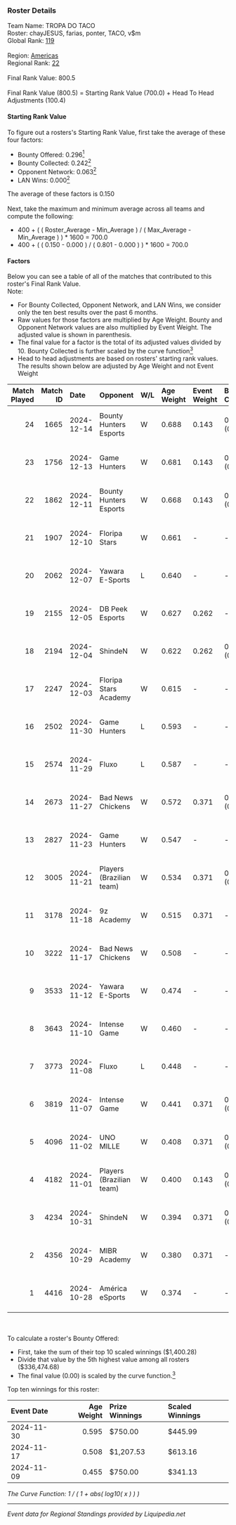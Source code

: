 ### Roster Details<br />
Team Name: TROPA DO TACO<br />
Roster: chayJESUS, farias, ponter, TACO, v$m<br />
Global Rank: [119](../standings_global.md)<br />
<br />
Region: [Americas]( ../standings_americas.md)<br />
Regional Rank: [22]( ../standings_americas.md)<br />
<br />
Final Rank Value:  800.5<br />
<br />
Final Rank Value (800.5) = Starting Rank Value (700.0) + Head To Head Adjustments (100.4)<br />

#### Starting Rank Value<br />
To figure out a rosters's Starting Rank Value, first take the average of these four factors:<br />
- Bounty Offered: 0.296[<sup>1</sup>](#table2)
- Bounty Collected: 0.242[<sup>2</sup>](#table1)
- Opponent Network: 0.063[<sup>2</sup>](#table1)
- LAN Wins: 0.000[<sup>2</sup>](#table1)

The average of these factors is 0.150<br />
<br />
Next, take the maximum and minimum average across all teams and compute the following:<br />
- 400 + ( ( Roster_Average - Min_Average ) / ( Max_Average - Min_Average ) ) * 1600 = 700.0
- 400 + ( ( 0.150 - 0.000 ) / ( 0.801 - 0.000 ) ) * 1600 = 700.0


#### Factors<br />
Below you can see a table of all of the matches that contributed to this roster's Final Rank Value.<br />
Note:<br />

- For Bounty Collected, Opponent Network, and LAN Wins, we consider only the ten best results over the past 6 months.
- Raw values for those factors are multiplied by Age Weight. Bounty and Opponent Network values are also multiplied by Event Weight. The adjusted value is shown in parenthesis.
- The final value for a factor is the total of its adjusted values divided by 10. Bounty Collected is further scaled by the curve function[<sup>3</sup>](#curveFunction)
- Head to head adjustments are based on rosters' starting rank values. The results shown below are adjusted by Age Weight and not Event Weight
<span id="table1"></span><br />


| Match Played | Match ID | Date       | Opponent                 | W/L | Age Weight | Event Weight | Bounty Collected | Opponent Network | LAN Wins  | H2H Adj. | Roster                               |
| -: | -: | :- | :- | :- | :- | :- | :- | :- | :- | -: | :- |
|           24 |     1665 | 2024-12-14 | Bounty Hunters Esports   | W   | 0.688      | 0.143        | 0.005 (0.000)    | 0.524 (0.051)    | 0 (0.000) |     8.87 | chayJESUS, farias, ponter, TACO, v$m |
|           23 |     1756 | 2024-12-13 | Game Hunters             | W   | 0.681      | 0.143        | 0.002 (0.000)    | -                | 0 (0.000) |     8.80 | chayJESUS, farias, ponter, TACO, v$m |
|           22 |     1862 | 2024-12-11 | Bounty Hunters Esports   | W   | 0.668      | 0.143        | 0.005 (0.000)    | 0.524 (0.050)    | 0 (0.000) |     8.83 | chayJESUS, farias, ponter, TACO, v$m |
|           21 |     1907 | 2024-12-10 | Floripa Stars            | W   | 0.661      | -            | -                | -                | 0 (0.000) |     6.32 | chayJESUS, farias, ponter, TACO, v$m |
|           20 |     2062 | 2024-12-07 | Yawara E-Sports          | L   | 0.640      | -            | -                | -                | -         |   -11.86 | chayJESUS, farias, ponter, TACO, v$m |
|           19 |     2155 | 2024-12-05 | DB Peek Esports          | W   | 0.627      | 0.262        | -                | 0.240 (0.039)    | 0 (0.000) |     5.71 | chayJESUS, farias, ponter, TACO, v$m |
|           18 |     2194 | 2024-12-04 | ShindeN                  | W   | 0.622      | 0.262        | 0.005 (0.001)    | 0.310 (0.050)    | 0 (0.000) |     7.75 | chayJESUS, farias, ponter, TACO, v$m |
|           17 |     2247 | 2024-12-03 | Floripa Stars Academy    | W   | 0.615      | -            | -                | -                | 0 (0.000) |     3.28 | chayJESUS, farias, ponter, TACO, v$m |
|           16 |     2502 | 2024-11-30 | Game Hunters             | L   | 0.593      | -            | -                | -                | -         |   -10.55 | chayJESUS, farias, ponter, TACO, v$m |
|           15 |     2574 | 2024-11-29 | Fluxo                    | L   | 0.587      | -            | -                | -                | -         |    -4.41 | chayJESUS, farias, ponter, TACO, v$m |
|           14 |     2673 | 2024-11-27 | Bad News Chickens        | W   | 0.572      | 0.371        | 0.003 (0.001)    | 0.239 (0.051)    | 0 (0.000) |     6.66 | chayJESUS, farias, ponter, TACO, v$m |
|           13 |     2827 | 2024-11-23 | Game Hunters             | W   | 0.547      | -            | -                | -                | 0 (0.000) |     3.45 | chayJESUS, farias, ponter, TACO, v$m |
|           12 |     3005 | 2024-11-21 | Players (Brazilian team) | W   | 0.534      | 0.371        | 0.008 (0.002)    | 0.637 (0.126)    | 0 (0.000) |     8.12 | chayJESUS, farias, ponter, TACO, v$m |
|           11 |     3178 | 2024-11-18 | 9z Academy               | W   | 0.515      | 0.371        | -                | 0.388 (0.074)    | -         |     6.48 | chayJESUS, farias, ponter, TACO, v$m |
|           10 |     3222 | 2024-11-17 | Bad News Chickens        | W   | 0.508      | -            | -                | -                | -         |     6.59 | chayJESUS, farias, ponter, TACO, v$m |
|            9 |     3533 | 2024-11-12 | Yawara E-Sports          | W   | 0.474      | -            | -                | -                | -         |     7.10 | chayJESUS, farias, ponter, TACO, v$m |
|            8 |     3643 | 2024-11-10 | Intense Game             | W   | 0.460      | -            | -                | -                | -         |     6.24 | chayJESUS, farias, ponter, TACO, v$m |
|            7 |     3773 | 2024-11-08 | Fluxo                    | L   | 0.448      | -            | -                | -                | -         |    -3.30 | farias, n1ssim, ponter, TACO, v$m    |
|            6 |     3819 | 2024-11-07 | Intense Game             | W   | 0.441      | 0.371        | 0.003 (0.000)    | -                | -         |     6.15 | farias, n1ssim, ponter, TACO, v$m    |
|            5 |     4096 | 2024-11-02 | UNO MILLE                | W   | 0.408      | 0.371        | 0.010 (0.002)    | 0.526 (0.080)    | -         |     6.67 | farias, n1ssim, ponter, TACO, v$m    |
|            4 |     4182 | 2024-11-01 | Players (Brazilian team) | W   | 0.400      | 0.143        | 0.008 (0.000)    | -                | -         |     6.72 | chayJESUS, farias, ponter, TACO, v$m |
|            3 |     4234 | 2024-10-31 | ShindeN                  | W   | 0.394      | 0.371        | 0.005 (0.001)    | 0.310 (0.045)    | -         |     6.54 | farias, n1ssim, ponter, TACO, v$m    |
|            2 |     4356 | 2024-10-29 | MIBR Academy             | W   | 0.380      | 0.371        | -                | 0.470 (0.066)    | -         |     5.70 | farias, n1ssim, ponter, TACO, v$m    |
|            1 |     4416 | 2024-10-28 | América eSports          | W   | 0.374      | -            | -                | -                | -         |     4.58 | chayJESUS, farias, ponter, TACO, v$m |

<br />
<span id="table2"></span><br />
To calculate a roster's Bounty Offered:<br />

- First, take the sum of their top 10 scaled winnings ($1,400.28)
- Divide that value by the 5th highest value among all rosters ($336,474.68)
- The final value (0.00) is scaled by the curve function.[<sup>3</sup>](#curveFunction)

Top ten winnings for this roster:<br />

| Event Date | Age Weight | Prize Winnings | Scaled Winnings |
| :- | -: | :- | :- |
| 2024-11-30 |      0.595 | $750.00        | $445.99         |
| 2024-11-17 |      0.508 | $1,207.53      | $613.16         |
| 2024-11-09 |      0.455 | $750.00        | $341.13         |


<span id="curveFunction"></span>_The Curve Function: 1 / ( 1 + abs( log10( x ) ) )_<br />

---
_Event data for Regional Standings provided by Liquipedia.net_<br />
